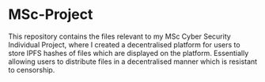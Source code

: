 # MSc-Project

This repository contains the files relevant to my MSc Cyber Security Individual Project, where I created a decentralised platform for users to store IPFS hashes of files which are displayed on the platform. Essentially allowing users to distribute files in a decentralised manner which is resistant to censorship.
